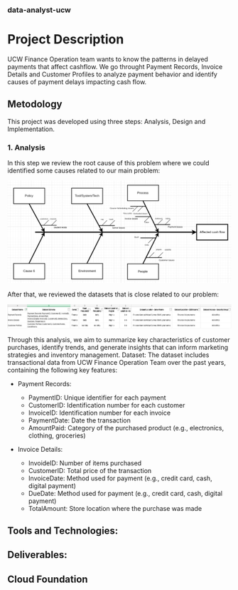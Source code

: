 ### data-analyst-ucw

# Project Description
UCW Finance Operation team wants to know the patterns in delayed payments that affect cashflow. We go throught Payment Records, Invoice Details and Customer Profiles to analyze payment behavior and identify causes of payment delays impacting cash flow.
## Metodology
This project was developed using three steps: Analysis, Design and Implementation.
### 1. Analysis
In this step we review the root cause of this problem where we could identified some causes related to our main problem:

![fishbone](./images/analysis/fishbone.png "Fishbone diagram")

After that, we reviewed the datasets that is close related to our problem: 

![dataset-description](./images/analysis/dataset-description.png "Dataset Description")

Through this analysis, we aim to summarize key characteristics of customer purchases, identify trends, and generate insights that can inform marketing strategies and inventory management.
Dataset: The dataset includes transactional data from UCW Finance Operation Team over the past years, containing the following key features:

- Payment Records:
    - PaymentID: Unique identifier for each payment
    - CustomerID: Identification number for each customer
    - InvoiceID: Identification number for each invoice
    - PaymentDate: Date the transaction
    - AmountPaid: Category of the purchased product (e.g., electronics, clothing, groceries)

- Invoice Details:
    - InvoideID: Number of items purchased
    - CustomerID: Total price of the transaction
    - InvoiceDate: Method used for payment (e.g., credit card, cash, digital payment)
    - DueDate: Method used for payment (e.g., credit card, cash, digital payment)
    - TotalAmount: Store location where the purchase was made

## Tools and Technologies:
## Deliverables:
    
## Cloud Foundation 

